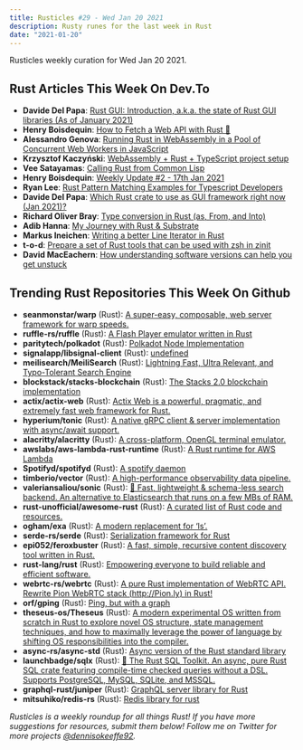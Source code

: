 ```yaml
---
title: Rusticles #29 - Wed Jan 20 2021
description: Rusty runes for the last week in Rust
date: "2021-01-20"
---
```


Rusticles weekly curation for Wed Jan 20 2021.



## Rust Articles This Week On Dev.To

- **Davide Del Papa**: [Rust GUI: Introduction, a.k.a. the state of Rust GUI libraries (As of January 2021)](https://dev.to/davidedelpapa/rust-gui-introduction-a-k-a-the-state-of-rust-gui-libraries-as-of-january-2021-40gl)
- **Henry Boisdequin**: [How to Fetch a Web API with Rust 🦀](https://dev.to/hb/how-to-fetch-a-web-api-with-rust-1390)
- **Alessandro Genova**: [Running Rust in WebAssembly in a Pool of Concurrent Web Workers in JavaScript](https://dev.to/alesgenova/running-rust-in-webassembly-in-a-pool-of-concurrent-web-workers-in-javascript-51h9)
- **Krzysztof Kaczyński**: [WebAssembly + Rust + TypeScript project setup](https://dev.to/krzysztofkaczy9/webassembly-rust-typescript-project-setup-4gio)
- **Vee Satayamas**: [Calling Rust from Common Lisp](https://dev.to/veer66/calling-rust-from-common-lisp-45c5)
- **Henry Boisdequin**: [Weekly Update #2 - 17th Jan 2021](https://dev.to/hb/weekly-update-2-17th-jan-2021-354d)
- **Ryan Lee**: [Rust Pattern Matching Examples for Typescript Developers](https://dev.to/ryanleecode/rust-pattern-matching-examples-for-typescript-developers-158n)
- **Davide Del Papa**: [Which Rust crate to use as GUI framework right now (Jan 2021)?](https://dev.to/davidedelpapa/which-rust-crate-to-use-as-gui-framework-right-now-jan-2021-4opm)
- **Richard Oliver Bray**: [Type conversion in Rust (as, From, and Into)](https://dev.to/richardbray/type-conversion-in-rust-as-from-and-into-493l)
- **Adib Hanna**: [My Journey with Rust & Substrate](https://dev.to/adibhanna/my-journey-with-rust-substrate-42d3)
- **Markus Ineichen**: [Writing a better Line Iterator  in Rust](https://dev.to/mineichen/writing-a-better-line-iterator-in-rust-443m)
- **t-o-d**: [Prepare a set of Rust tools that can be used with zsh in zinit](https://dev.to/kamekuremaisuke/prepare-a-set-of-rust-tools-that-can-be-used-with-zsh-in-zinit-49ae)
- **David MacEachern**: [How understanding software versions can help you get unstuck](https://dev.to/davidmaceachern/how-understanding-sofware-versions-can-help-you-get-unstuck-33k7)



## Trending Rust Repositories This Week On Github

- **seanmonstar/warp** (Rust): [A super-easy, composable, web server framework for warp speeds.](https://github.com/seanmonstar/warp)
- **ruffle-rs/ruffle** (Rust): [A Flash Player emulator written in Rust](https://github.com/ruffle-rs/ruffle)
- **paritytech/polkadot** (Rust): [Polkadot Node Implementation](https://github.com/paritytech/polkadot)
- **signalapp/libsignal-client** (Rust): [undefined](https://github.com/signalapp/libsignal-client)
- **meilisearch/MeiliSearch** (Rust): [Lightning Fast, Ultra Relevant, and Typo-Tolerant Search Engine](https://github.com/meilisearch/MeiliSearch)
- **blockstack/stacks-blockchain** (Rust): [The Stacks 2.0 blockchain implementation](https://github.com/blockstack/stacks-blockchain)
- **actix/actix-web** (Rust): [Actix Web is a powerful, pragmatic, and extremely fast web framework for Rust.](https://github.com/actix/actix-web)
- **hyperium/tonic** (Rust): [A native gRPC client & server implementation with async/await support.](https://github.com/hyperium/tonic)
- **alacritty/alacritty** (Rust): [A cross-platform, OpenGL terminal emulator.](https://github.com/alacritty/alacritty)
- **awslabs/aws-lambda-rust-runtime** (Rust): [A Rust runtime for AWS Lambda](https://github.com/awslabs/aws-lambda-rust-runtime)
- **Spotifyd/spotifyd** (Rust): [A spotify daemon](https://github.com/Spotifyd/spotifyd)
- **timberio/vector** (Rust): [A high-performance observability data pipeline.](https://github.com/timberio/vector)
- **valeriansaliou/sonic** (Rust): [🦔 Fast, lightweight & schema-less search backend. An alternative to Elasticsearch that runs on a few MBs of RAM.](https://github.com/valeriansaliou/sonic)
- **rust-unofficial/awesome-rust** (Rust): [A curated list of Rust code and resources.](https://github.com/rust-unofficial/awesome-rust)
- **ogham/exa** (Rust): [A modern replacement for ‘ls’.](https://github.com/ogham/exa)
- **serde-rs/serde** (Rust): [Serialization framework for Rust](https://github.com/serde-rs/serde)
- **epi052/feroxbuster** (Rust): [A fast, simple, recursive content discovery tool written in Rust.](https://github.com/epi052/feroxbuster)
- **rust-lang/rust** (Rust): [Empowering everyone to build reliable and efficient software.](https://github.com/rust-lang/rust)
- **webrtc-rs/webrtc** (Rust): [A pure Rust implementation of WebRTC API. Rewrite Pion WebRTC stack (http://Pion.ly) in Rust!](https://github.com/webrtc-rs/webrtc)
- **orf/gping** (Rust): [Ping, but with a graph](https://github.com/orf/gping)
- **theseus-os/Theseus** (Rust): [A modern experimental OS written from scratch in Rust to explore novel OS structure, state management techniques, and how to maximally leverage the power of language by shifting OS responsibilities into the compiler.](https://github.com/theseus-os/Theseus)
- **async-rs/async-std** (Rust): [Async version of the Rust standard library](https://github.com/async-rs/async-std)
- **launchbadge/sqlx** (Rust): [🧰 The Rust SQL Toolkit. An async, pure Rust SQL crate featuring compile-time checked queries without a DSL. Supports PostgreSQL, MySQL, SQLite, and MSSQL.](https://github.com/launchbadge/sqlx)
- **graphql-rust/juniper** (Rust): [GraphQL server library for Rust](https://github.com/graphql-rust/juniper)
- **mitsuhiko/redis-rs** (Rust): [Redis library for rust](https://github.com/mitsuhiko/redis-rs)

_Rusticles is a weekly roundup for all things Rust! If you have more suggestions for resources, submit them below! Follow me on Twitter for more projects [@dennisokeeffe92](https://twitter.com/dennisokeeffe92)._